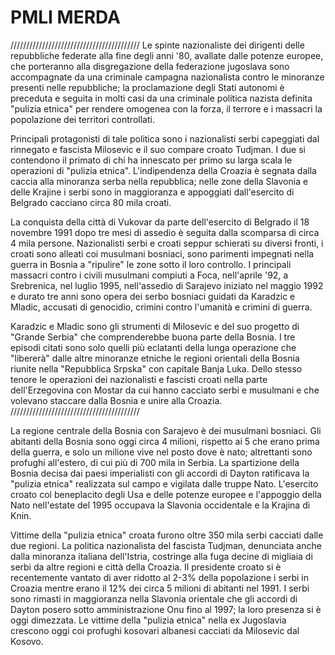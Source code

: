# PMLI MERDA
/////////////////////////////////////////
Le spinte nazionaliste dei dirigenti delle repubbliche federate alla fine degli anni '80, avallate dalle potenze europee, che porteranno alla disgregazione della federazione jugoslava sono accompagnate da una criminale campagna nazionalista contro le minoranze presenti nelle repubbliche; la proclamazione degli Stati autonomi è preceduta e seguita in molti casi da una criminale politica nazista definita "pulizia etnica" per rendere omogenea con la forza, il terrore e i massacri la popolazione dei territori controllati.

Principali protagonisti di tale politica sono i nazionalisti serbi capeggiati dal rinnegato e fascista Milosevic e il suo compare croato Tudjman. I due si contendono il primato di chi ha innescato per primo su larga scala le operazioni di "pulizia etnica". L'indipendenza della Croazia è segnata dalla caccia alla minoranza serba nella repubblica; nelle zone della Slavonia e delle Krajine i serbi sono in maggioranza e appoggiati dall'esercito di Belgrado cacciano circa 80 mila croati. 


La conquista della città di Vukovar da parte dell'esercito di Belgrado il 18 novembre 1991 dopo tre mesi di assedio è seguita dalla scomparsa di circa 4 mila persone. Nazionalisti serbi e croati seppur schierati su diversi fronti, i croati sono alleati coi musulmani bosniaci, sono parimenti impegnati nella guerra in Bosnia a "ripulire" le zone sotto il loro controllo. I principali massacri contro i civili musulmani compiuti a Foca, nell'aprile '92, a Srebrenica, nel luglio 1995, nell'assedio di Sarajevo iniziato nel maggio 1992 e durato tre anni sono opera dei serbo bosniaci guidati da Karadzic e Mladic, accusati di genocidio, crimini contro l'umanità e crimini di guerra.

Karadzic e Mladic sono gli strumenti di Milosevic e del suo progetto di "Grande Serbia" che comprenderebbe buona parte della Bosnia. I tre episodi citati sono solo quelli più eclatanti della lunga operazione che "libererà" dalle altre minoranze etniche le regioni orientali della Bosnia riunite nella "Repubblica Srpska" con capitale Banja Luka. Dello stesso tenore le operazioni dei nazionalisti e fascisti croati nella parte dell'Erzegovina con Mostar da cui hanno cacciato serbi e musulmani e che volevano staccare dalla Bosnia e unire alla Croazia.
/////////////////////////////////////////

La regione centrale della Bosnia con Sarajevo è dei musulmani bosniaci. Gli abitanti della Bosnia sono oggi circa 4 milioni, rispetto ai 5 che erano prima della guerra, e solo un milione vive nel posto dove è nato; altrettanti sono profughi all'estero, di cui più di 700 mila in Serbia. La spartizione della Bosnia decisa dai paesi imperialisti con gli accordi di Dayton ratificava la "pulizia etnica" realizzata sul campo e vigilata dalle truppe Nato. L'esercito croato col beneplacito degli Usa e delle potenze europee e l'appoggio della Nato nell'estate del 1995 occupava la Slavonia occidentale e la Krajina di Knin.

Vittime della "pulizia etnica" croata furono oltre 350 mila serbi cacciati dalle due regioni. La politica nazionalista del fascista Tudjman, denunciata anche dalla minoranza italiana dell'Istria, costringe alla fuga decine di migliaia di serbi da altre regioni e città della Croazia. Il presidente croato si è recentemente vantato di aver ridotto al 2-3% della popolazione i serbi in Croazia mentre erano il 12% dei circa 5 milioni di abitanti nel 1991. I serbi sono rimasti in maggioranza nella Slavonia orientale che gli accordi di Dayton posero sotto amministrazione Onu fino al 1997; la loro presenza si è oggi dimezzata. Le vittime della "pulizia etnica" nella ex Jugoslavia crescono oggi coi profughi kosovari albanesi cacciati da Milosevic dal Kosovo.
